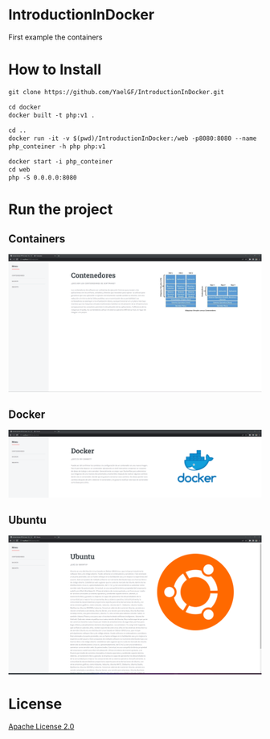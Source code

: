 # IntroductionInDocker

First example the containers

# How to Install


``` shell
git clone https://github.com/YaelGF/IntroductionInDocker.git
```

``` shell
cd docker
docker built -t php:v1 .
```

``` shell
cd ..
docker run -it -v $(pwd)/IntroductionInDocker:/web -p8080:8080 --name php_conteiner -h php php:v1
```

``` shell
docker start -i php_conteiner
cd web
php -S 0.0.0.0:8080
```

# Run the project

## Containers
![containers](/assets/contenedores.png)

## Docker
![docker](/assets/docker.png)

## Ubuntu
![ubuntu](/assets/ubuntu.png)


# License
[Apache License 2.0](https://github.com/YaelGF/IntroductionInDocker/blob/main/LICENSE)